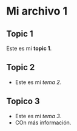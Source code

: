 # Mi archivo 1

## Topic 1

Este es mi **topic 1**.

## Topic 2

+ Este es mi *tema 2*.

##  Topico 3

+ Este es mi *tema 3*.
+ COn más información.
